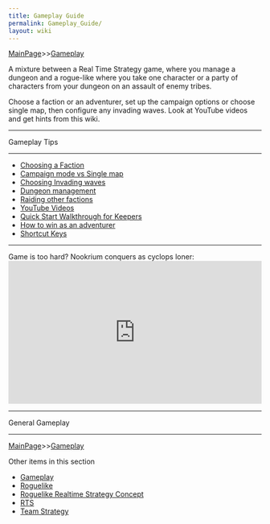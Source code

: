 ```yaml
---
title: Gameplay Guide
permalink: Gameplay_Guide/
layout: wiki
---
```


[MainPage](/keeperrl_wiki/ "wikilink")>>[Gameplay](/keeperrl_wiki/Gameplay "wikilink")

A mixture between a Real Time Strategy game, where you manage a dungeon and a rogue-like where you take one character or a party of characters from your dungeon on an assault of enemy tribes.

Choose a faction or an adventurer, set up the campaign options or choose single map, then configure any invading waves. Look at YouTube videos and get hints from this wiki.

<hr>
Gameplay Tips                                 
<hr>

-   [Choosing a Faction](/keeperrl_wiki/Alternative_Keeper_Characters "wikilink")
-   [Campaign mode vs Single map](/keeperrl_wiki/Campaign_Mode "wikilink")
-   [Choosing Invading waves](/keeperrl_wiki/Endless_Mode "wikilink") 
-   [Dungeon management](/keeperrl_wiki/RTS "wikilink")
-   [Raiding other factions](/keeperrl_wiki/Roguelike "wikilink")
-   [YouTube Videos](/keeperrl_wiki/YouTube_Videos "wikilink")
-   [Quick Start Walkthrough for Keepers](/keeperrl_wiki/Quick_Start_Walkthrough "wikilink")
-   [How to win as an adventurer](/keeperrl_wiki/How_To_Win_As_An_Adventurer "wikilink")
-   [Shortcut Keys](/keeperrl_wiki/Shortcut_Keys "wikilink")

<hr>
Game is too hard? Nookrium conquers as cyclops loner:
<div style="max-width: 560px; margin: 0 auto;">
  <div style="position: relative; padding-bottom: 56.25%; height: 0; overflow: hidden;">
    <iframe 
      src="https://www.youtube.com/embed/uRJXQE9C93w" 
      title="Nookrium conquers as cyclops loner" 
      frameborder="0" 
      allow="accelerometer; autoplay; clipboard-write; encrypted-media; gyroscope; picture-in-picture; web-share" 
      allowfullscreen
      style="position: absolute; top: 0; left: 0; width: 100%; height: 100%;">
    </iframe>
  </div>
</div>
<hr>
General Gameplay
<hr>

[MainPage](/keeperrl_wiki/ "wikilink")>>[Gameplay](/keeperrl_wiki/Gameplay "wikilink")

Other items in this section
-    [Gameplay](/keeperrl_wiki/Gameplay "wikilink")
-    [Roguelike](/keeperrl_wiki/Roguelike "wikilink")
-    [Roguelike Realtime Strategy Concept](/keeperrl_wiki/Roguelike_Realtime_Strategy_Concept "wikilink")
-    [RTS](/keeperrl_wiki/RTS "wikilink")
-    [Team Strategy](/keeperrl_wiki/Team_Strategy "wikilink")
